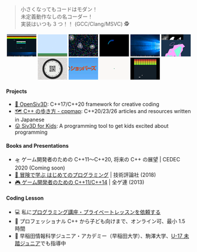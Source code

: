 > 小さくなってもコードはモダン！  
> 未定義動作なしの名コーダー！  
> 実装はいつも 3 つ！！ (GCC/Clang/MSVC) 🕵️   
<p align="center">
<a href="https://twitter.com/Reputeless/status/1112674711245193217"><img src="https://raw.githubusercontent.com/Reputeless/Reputeless/master/r6.gif" width="80px"></a> <a href="https://twitter.com/Reputeless/status/1083387753683795968"><img src="https://raw.githubusercontent.com/Reputeless/Reputeless/master/r1.gif" width="80px"></a> <a href="https://twitter.com/Reputeless/status/1082471025449680896"><img src="https://raw.githubusercontent.com/Reputeless/Reputeless/master/r3.gif" width="80px"></a> <a href="https://twitter.com/Reputeless/status/1086211856786550785"><img src="https://raw.githubusercontent.com/Reputeless/Reputeless/master/r4.gif" width="80px"></a> <a href="https://twitter.com/Reputeless/status/1092795680517771267"><img src="https://raw.githubusercontent.com/Reputeless/Reputeless/master/r5.gif" width="80px"></a> <a href="https://twitter.com/Reputeless/status/1141704609674645506"><img src="https://raw.githubusercontent.com/Reputeless/Reputeless/master/r2.gif" width="80px"></a> <a href="https://twitter.com/Reputeless/status/1150744883633639424"><img src="https://raw.githubusercontent.com/Reputeless/Reputeless/master/r7.gif" width="80px"></a> <a href="https://twitter.com/Reputeless/status/1189842619708297216"><img src="https://raw.githubusercontent.com/Reputeless/Reputeless/master/r8.gif" width="80px"></a> <a href="https://twitter.com/Reputeless/status/1187535744153214977"><img src="https://raw.githubusercontent.com/Reputeless/Reputeless/master/r9.gif" width="80px"></a> <a href="https://twitter.com/Reputeless/status/1166153669135368193"><img src="https://raw.githubusercontent.com/Reputeless/Reputeless/master/r10.gif" width="80px"></a>
</p>

#### Projects
- [🦖 OpenSiv3D](https://github.com/Siv3D/OpenSiv3D): C++17/C++20 framework for creative coding
- [🗺️ C++ の歩き方 - cppmap](https://cppmap.github.io/): C++20/23/26 articles and resources written in Japanese
- [😛 Siv3D for Kids](https://siv3d-for-kids.github.io/): A programming tool to get kids excited about programming

#### Books and Presentations
- 🛸 ゲーム開発者のための C++11～C++20, 将来の C++ の展望 | CEDEC 2020 (Coming soon)
- [📗 冒険で学ぶ はじめてのプログラミング](https://www.amazon.co.jp/%E5%86%92%E9%99%BA%E3%81%A7%E5%AD%A6%E3%81%B6-%E3%81%AF%E3%81%98%E3%82%81%E3%81%A6%E3%81%AE%E3%83%97%E3%83%AD%E3%82%B0%E3%83%A9%E3%83%9F%E3%83%B3%E3%82%B0-%E9%88%B4%E6%9C%A8-%E9%81%BC/dp/4774199184/ref=as_li_ss_tl?_encoding=UTF8&qid=&sr=&linkCode=ll1&tag=cppmap-22&linkId=890aadae757be93b36c414cdad766f05) | 技術評論社 (2018)
- [🎮 ゲーム開発者のための C++11/C++14](https://www.slideshare.net/Reputeless/c11c14) | 全ゲ連 (2013)

#### Coding Lesson
- 💻 私に[プログラミング講座・プライベートレッスンを依頼する](https://ryo-suzuki-contact.github.io/#_10)
- 🏢 プロフェッショナル C++ から子ども向けまで、オンライン可、最小 1.5 時間
- 🏫 早稲田情報科学ジュニア・アカデミー（早稲田大学）、駒澤大学、[U-17 未踏ジュニア](https://jr.mitou.org/)でも指導中

<!--
**Reputeless/Reputeless** is a ✨ _special_ ✨ repository because its `README.md` (this file) appears on your GitHub profile.

Here are some ideas to get you started:

- 🔭 I’m currently working on ...
- 🌱 I’m currently learning ...
- 👯 I’m looking to collaborate on ...
- 🤔 I’m looking for help with ...
- 💬 Ask me about ...
- 📫 How to reach me: ...
- 😄 Pronouns: ...
- ⚡ Fun fact: ...
-->

